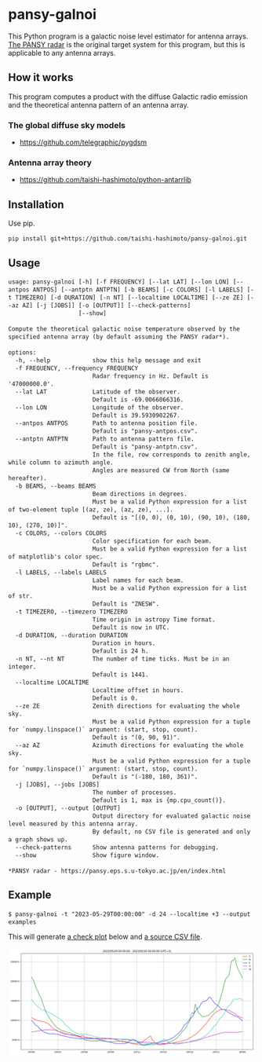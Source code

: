 # pansy-galnoi

This Python program is a galactic noise level estimator for antenna arrays.  
[The PANSY radar](https://pansy.eps.s.u-tokyo.ac.jp/en/index.html) is the original target system for this program, but this is applicable to any antenna arrays.

## How it works

This program computes a product with the diffuse Galactic radio emission and the theoretical antenna pattern of an antenna array.

### The global diffuse sky models

- https://github.com/telegraphic/pygdsm

### Antenna array theory

- https://github.com/taishi-hashimoto/python-antarrlib

## Installation

Use pip.

```
pip install git+https://github.com/taishi-hashimoto/pansy-galnoi.git
```

## Usage

```$ pansy-galnoi --help
usage: pansy-galnoi [-h] [-f FREQUENCY] [--lat LAT] [--lon LON] [--antpos ANTPOS] [--antptn ANTPTN] [-b BEAMS] [-c COLORS] [-l LABELS] [-t TIMEZERO] [-d DURATION] [-n NT] [--localtime LOCALTIME] [--ze ZE] [--az AZ] [-j [JOBS]] [-o [OUTPUT]] [--check-patterns]
                    [--show]

Compute the theoretical galactic noise temperature observed by the specified antenna array (by default assuming the PANSY radar*).

options:
  -h, --help            show this help message and exit
  -f FREQUENCY, --frequency FREQUENCY
                        Radar frequency in Hz. Default is '47000000.0'.
  --lat LAT             Latitude of the observer.
                        Default is -69.0066066316.
  --lon LON             Longitude of the observer.
                        Default is 39.5930902267.
  --antpos ANTPOS       Path to antenna position file.
                        Default is "pansy-antpos.csv".
  --antptn ANTPTN       Path to antenna pattern file.
                        Default is "pansy-antptn.csv".
                        In the file, row corresponds to zenith angle, while column to azimuth angle.
                        Angles are measured CW from North (same hereafter).
  -b BEAMS, --beams BEAMS
                        Beam directions in degrees.
                        Must be a valid Python expression for a list of two-element tuple [(az, ze), (az, ze), ...].
                        Default is "[(0, 0), (0, 10), (90, 10), (180, 10), (270, 10)]".
  -c COLORS, --colors COLORS
                        Color specification for each beam.
                        Must be a valid Python expression for a list of matplotlib's color spec.
                        Default is "rgbmc".
  -l LABELS, --labels LABELS
                        Label names for each beam.
                        Must be a valid Python expression for a list of str.
                        Default is "ZNESW".
  -t TIMEZERO, --timezero TIMEZERO
                        Time origin in astropy Time format.
                        Default is now in UTC.
  -d DURATION, --duration DURATION
                        Duration in hours.
                        Default is 24 h.
  -n NT, --nt NT        The number of time ticks. Must be in an integer.
                        Default is 1441.
  --localtime LOCALTIME
                        Localtime offset in hours.
                        Default is 0.
  --ze ZE               Zenith directions for evaluating the whole sky.
                        Must be a valid Python expression for a tuple for `numpy.linspace()` argument: (start, stop, count).
                        Default is "(0, 90, 91)".
  --az AZ               Azimuth directions for evaluating the whole sky.
                        Must be a valid Python expression for a tuple for `numpy.linspace()` argument: (start, stop, count).
                        Default is "(-180, 180, 361)".
  -j [JOBS], --jobs [JOBS]
                        The number of processes.
                        Default is 1, max is {mp.cpu_count()}.
  -o [OUTPUT], --output [OUTPUT]
                        Output directory for evaluated galactic noise level measured by this antenna array.
                        By default, no CSV file is generated and only a graph shows up.
  --check-patterns      Show antenna patterns for debugging.
  --show                Show figure window.

*PANSY radar - https://pansy.eps.s.u-tokyo.ac.jp/en/index.html
  ```

## Example

```
$ pansy-galnoi -t "2023-05-29T00:00:00" -d 24 --localtime +3 --output examples
```

This will generate [a check plot](./examples/20230529.000000.png) below and [a source CSV file](./examples/20230529.000000.csv).

![examples/20230529.000000.png](./examples/20230529.000000.png)
